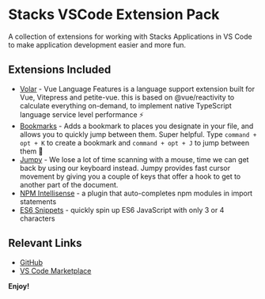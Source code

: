 # Stacks VSCode Extension Pack

A collection of extensions for working with Stacks Applications in VS Code to make application development easier and more fun.

## Extensions Included

- [Volar](https://marketplace.visualstudio.com/items?itemName=octref.vetur&WT.mc_id=marketplace-pack-sdras) - Vue Language Features is a language support extension built for Vue, Vitepress and petite-vue. this is based on @vue/reactivity to calculate everything on-demand, to implement native TypeScript language service level performance ⚡
- [Bookmarks](https://marketplace.visualstudio.com/items?itemName=alefragnani.Bookmarks&WT.mc_id=marketplace-pack-sdras) - Adds a bookmark to places you designate in your file, and allows you to quickly jump between them. Super helpful. Type `command + opt + K` to create a bookmark and `command + opt + J` to jump between them 🔖
- [Jumpy](https://marketplace.visualstudio.com/items?itemName=wmaurer.vscode-jumpy&WT.mc_id=marketplace-pack-sdras) - We lose a lot of time scanning with a mouse, time we can get back by using our keyboard instead. Jumpy provides fast cursor movement by giving you a couple of keys that offer a hook to get to another part of the document.
- [NPM Intellisense](https://marketplace.visualstudio.com/items?itemName=christian-kohler.npm-intellisense&WT.mc_id=marketplace-pack-sdras) - a plugin that auto-completes npm modules in import statements
- [ES6 Snippets](https://marketplace.visualstudio.com/items?itemName=xabikos.JavaScriptSnippets&WT.mc_id=marketplace-pack-sdras) - quickly spin up ES6 JavaScript with only 3 or 4 characters

## Relevant Links

- [GitHub](https://github.com/stacks/stacks)
- [VS Code Marketplace](https://marketplace.visualstudio.com/items?itemName=stacks.stacks&WT.mc_id=marketplace-pack-stacks)

**Enjoy!**
